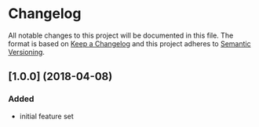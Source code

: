 # Changelog

All notable changes to this project will be documented in this file. The format is based on [Keep a Changelog][changelog] and this project adheres to [Semantic Versioning][semver].

## [1.0.0] (2018-04-08)

### Added
- initial feature set


[changelog]: http://keepachangelog.com/en/1.0.0/
[semver]: http://semver.org/spec/v2.0.0.html

